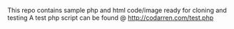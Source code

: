 This repo contains sample php and html code/image ready for cloning and testing
A test php script can be found @ http://codarren.com/test.php

